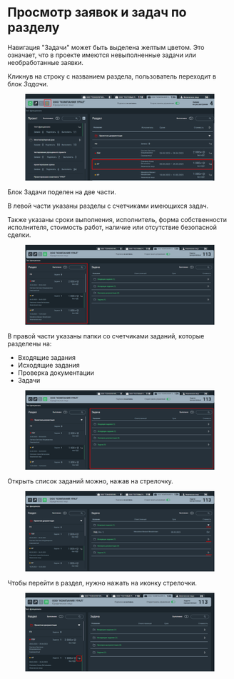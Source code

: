 # Просмотр заявок и задач по разделу

Навигация "Задачи" может быть выделена желтым цветом. Это означает, что в проекте имеются невыполненные задачи или необработанные заявки.

Кликнув на строку с названием раздела, пользователь переходит в блок _Задачи_.&#x20;

<figure><img src="../gitbook/assets/image (1322).png" alt=""><figcaption></figcaption></figure>

Блок Задачи поделен на две части.

В левой части указаны разделы с счетчиками имеющихся задач.

Также указаны сроки выполнения, исполнитель, форма собственности исполнителя, стоимость работ, наличие или отсутствие безопасной сделки.

<figure><img src="../gitbook/assets/image (1361).png" alt=""><figcaption></figcaption></figure>

В правой части указаны папки со счетчиками заданий, которые разделены на:

* Входящие задания
* Исходящие задания
* Проверка документации
* Задачи

<figure><img src="../gitbook/assets/image (1312).png" alt=""><figcaption></figcaption></figure>

Открыть список заданий можно, нажав на стрелочку.

<figure><img src="../gitbook/assets/image (1355).png" alt=""><figcaption></figcaption></figure>

Чтобы перейти в раздел, нужно нажать на иконку стрелочки.

<figure><img src="../gitbook/assets/image (1332).png" alt=""><figcaption></figcaption></figure>
